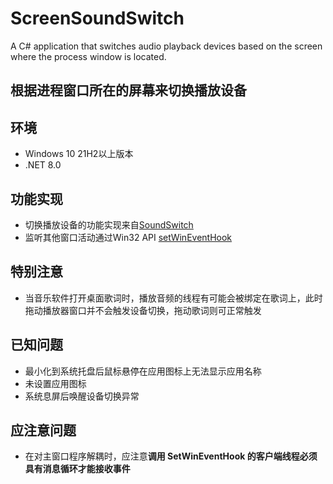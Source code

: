 # ScreenSoundSwitch
A C# application that switches audio playback devices based on the screen where the process window is located.
## 根据进程窗口所在的屏幕来切换播放设备
## 环境
- Windows 10 21H2以上版本
- .NET 8.0
## 功能实现
- 切换播放设备的功能实现来自[SoundSwitch](https://github.com/Belphemur/SoundSwitch/tree/dev/SoundSwitch)
- 监听其他窗口活动通过Win32 API [setWinEventHook](https://learn.microsoft.com/zh-cn/windows/win32/api/winuser/nf-winuser-setwineventhook)
## 特别注意
- 当音乐软件打开桌面歌词时，播放音频的线程有可能会被绑定在歌词上，此时拖动播放器窗口并不会触发设备切换，拖动歌词则可正常触发
## 已知问题
- 最小化到系统托盘后鼠标悬停在应用图标上无法显示应用名称
- 未设置应用图标
- 系统息屏后唤醒设备切换异常
## 应注意问题
- 在对主窗口程序解耦时，应注意**调用 SetWinEventHook 的客户端线程必须具有消息循环才能接收事件**
